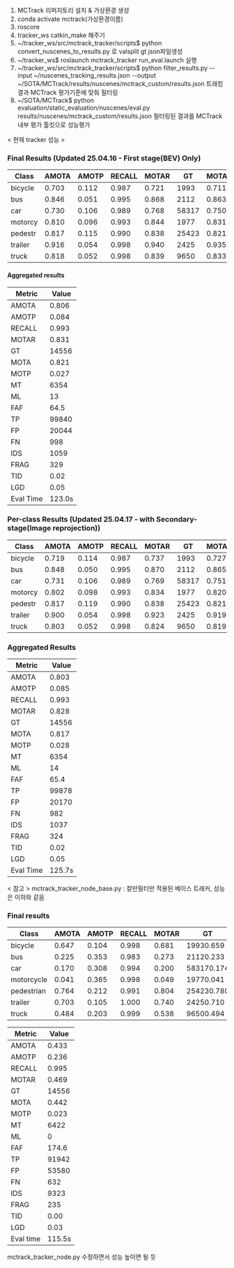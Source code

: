 1. MCTrack 리퍼지토리 설치 & 가상환경 생성
2. conda activate mctrack(가상환경이름)
3. roscore
4. tracker_ws catkin_make 해주기
5. ~/tracker_ws/src/mctrack_tracker/scripts$ python convert_nuscenes_to_results.py 로 valsplit gt json파일생성 
6. ~/tracker_ws$ roslaunch mctrack_tracker run_eval.launch 실행
7. ~/tracker_ws/src/mctrack_tracker/scripts$ python filter_results.py   --input ~/nuscenes_tracking_results.json   --output ~/SOTA/MCTrack/results/nuscenes/mctrack_custom/results.json 트래킹 결과 MCTrack 평가기준에 맞춰 필터링
8. ~/SOTA/MCTrack$ python evaluation/static_evaluation/nuscenes/eval.py results/nuscenes/mctrack_custom/results.json 필터링된 결과를 MCTrack 내부 평가 툴킷으로 성능평가


   
< 현재 tracker 성능 >
### Final Results (Updated 25.04.16 - First stage(BEV) Only)
| Class    | AMOTA | AMOTP | RECALL | MOTAR | GT     | MOTA  | MOTP  | MT   | ML | FAF  | TP    | FP    | FN   | IDS | FRAG | TID  | LGD  |
|----------|-------|-------|--------|-------|--------|-------|-------|------|----|------|--------|--------|------|------|------|------|------|
| bicycle  | 0.703 | 0.112 | 0.987  | 0.721 | 1993   | 0.711 | 0.064 | 153  | 0  | 35.3 | 1965   | 548    | 25   | 3    | 5    | 0.04 | 0.07 |
| bus      | 0.846 | 0.051 | 0.995  | 0.868 | 2112   | 0.863 | 0.001 | 107  | 0  | 17.5 | 2101   | 278    | 11   | 0    | 3    | 0.00 | 0.05 |
| car      | 0.730 | 0.106 | 0.989  | 0.768 | 58317  | 0.750 | 0.006 | 3614 | 10 | 228.5| 56933  | 13189  | 654  | 730  | 206  | 0.03 | 0.07 |
| motorcy  | 0.810 | 0.096 | 0.993  | 0.844 | 1977   | 0.831 | 0.048 | 132  | 0  | 21.7 | 1945   | 303    | 14   | 18   | 3    | 0.03 | 0.04 |
| pedestr  | 0.817 | 0.115 | 0.990  | 0.838 | 25423  | 0.821 | 0.063 | 1676 | 3  | 92.1 | 24901  | 4040   | 266  | 256  | 103  | 0.02 | 0.05 |
| trailer  | 0.916 | 0.054 | 0.998  | 0.940 | 2425   | 0.935 | 0.004 | 133  | 0  | 14.9 | 2414   | 146    | 6    | 5    | 1    | 0.01 | 0.02 |
| truck    | 0.818 | 0.052 | 0.998  | 0.839 | 9650   | 0.833 | 0.002 | 539  | 0  | 41.7 | 9581   | 1540   | 22   | 47   | 8    | 0.00 | 0.02 |


#### Aggregated results

| Metric     | Value  |
|------------|--------|
| AMOTA      | 0.806  |
| AMOTP      | 0.084  |
| RECALL     | 0.993  |
| MOTAR      | 0.831  |
| GT         | 14556  |
| MOTA       | 0.821  |
| MOTP       | 0.027  |
| MT         | 6354   |
| ML         | 13     |
| FAF        | 64.5   |
| TP         | 99840  |
| FP         | 20044  |
| FN         | 998   |
| IDS        | 1059   |
| FRAG       | 329    |
| TID        | 0.02   |
| LGD        | 0.05   |
| Eval Time  | 123.0s   |


### Per-class Results (Updated 25.04.17 - with Secondary-stage(Image reprojection))

| Class     | AMOTA | AMOTP | RECALL | MOTAR | GT    | MOTA  | MOTP  | MT   | ML | FAF  | TP    | FP    | FN  | IDS | FRAG | TID  | LGD  |
|-----------|-------|-------|--------|-------|-------|-------|-------|------|----|------|--------|--------|-----|------|------|------|------|
| bicycle   | 0.719 | 0.114 | 0.987  | 0.737 | 1993  | 0.727 | 0.064 | 153  | 0  | 33.5 | 1965   | 516    | 25  | 3    | 5    | 0.04 | 0.07 |
| bus       | 0.848 | 0.050 | 0.995  | 0.870 | 2112  | 0.865 | 0.000 | 107  | 0  | 17.4 | 2100   | 274    | 11  | 1    | 3    | 0.00 | 0.05 |
| car       | 0.731 | 0.106 | 0.989  | 0.769 | 58317 | 0.751 | 0.006 | 3614 | 12 | 227.4| 56940  | 13135  | 642 | 735  | 204  | 0.03 | 0.07 |
| motorcy   | 0.802 | 0.098 | 0.993  | 0.834 | 1977  | 0.820 | 0.050 | 132  | 0  | 22.9 | 1945   | 323    | 13  | 19   | 2    | 0.03 | 0.04 |
| pedestr   | 0.817 | 0.119 | 0.990  | 0.838 | 25423 | 0.821 | 0.067 | 1676 | 2  | 92.1 | 24922  | 4049   | 263 | 238  | 101  | 0.02 | 0.05 |
| trailer   | 0.900 | 0.054 | 0.998  | 0.923 | 2425  | 0.919 | 0.004 | 133  | 0  | 18.8 | 2414   | 185    | 6   | 5    | 1    | 0.01 | 0.02 |
| truck     | 0.803 | 0.052 | 0.998  | 0.824 | 9650  | 0.819 | 0.002 | 539  | 0  | 45.5 | 9592   | 1688   | 22  | 36   | 8    | 0.00 | 0.02 |

### Aggregated Results

| Metric    | Value  |
|-----------|--------|
| AMOTA     | 0.803  |
| AMOTP     | 0.085  |
| RECALL    | 0.993  |
| MOTAR     | 0.828  |
| GT        | 14556  |
| MOTA      | 0.817  |
| MOTP      | 0.028  |
| MT        | 6354   |
| ML        | 14     |
| FAF       | 65.4   |
| TP        | 99878  |
| FP        | 20170  |
| FN        | 982    |
| IDS       | 1037   |
| FRAG      | 324    |
| TID       | 0.02   |
| LGD       | 0.05   |
| Eval Time | 125.7s |



< 참고 >
mctrack_tracker_node_base.py : 칼만필터만 적용된 베이스 트래커, 성능은 이하와 같음
### Final results

| Class     | AMOTA | AMOTP | RECALL | MOTAR |   GT     | MOTA | MOTP | MT   | ML |  FAF  |   TP   |    FP     |  FN  | IDS | FRAG |  TID |  LGD |
|-----------|-------|-------|--------|-------|----------|------|------|------|----|-------|--------|-----------|------|-----|------|------|------|
| bicycle   | 0.647 | 0.104 | 0.998  | 0.681 | 19930.659| 0.004|      | 156  | 0  |  41.3 |  1927  |   614     | 462  |  3  |      | 0.00 | 0.01 |
| bus       | 0.225 | 0.353 | 0.983  | 0.273 | 21120.233| 0.004|      | 106  | 0  |  84.4 |  1803  | 131135    |      |274  |  4   | 0.00 | 0.11 |
| car       | 0.170 | 0.308 | 0.994  | 0.200 |583170.174| 0.009|      | 3670 | 0  | 702.8 | 50712  |40554338   |      |7267 | 123  | 0.00 | 0.04 |
| motorcycle| 0.041 | 0.365 | 0.998  | 0.049 | 19770.041| 0.019|      | 132  | 0  | 111.4 |  1659  |15774314   |      | 2   |      | 0.00 | 0.01 |
| pedestrian| 0.764 | 0.212 | 0.991  | 0.804 |254230.780| 0.118|      | 1684 | 0  | 110.8 | 24662  | 4830240   |      |521  |  98  | 0.00 | 0.05 |
| trailer   | 0.703 | 0.105 | 1.000  | 0.740 | 24250.710| 0.006|      | 133  | 0  |  60.6 |  2327  |   606     |  98  | 0   |      | 0.00 | 0.00 |
| truck     | 0.484 | 0.203 | 0.999  | 0.538 | 96500.494| 0.003|      | 541  | 0  | 110.8 |  8852  |  408811   |      | 787 |  5   | 0.00 | 0.01 |


| Metric | Value  |
|--------|--------|
| AMOTA  | 0.433  |
| AMOTP  | 0.236  |
| RECALL | 0.995  |
| MOTAR  | 0.469  |
| GT     | 14556  |
| MOTA   | 0.442  |
| MOTP   | 0.023  |
| MT     | 6422   |
| ML     | 0      |
| FAF    | 174.6  |
| TP     | 91942  |
| FP     | 53580  |
| FN     | 632    |
| IDS    | 9323   |
| FRAG   | 235    |
| TID    | 0.00   |
| LGD    | 0.03   |
| Eval time | 115.5s |
 



mctrack_tracker_node.py 수정하면서 성능 높이면 될 듯
